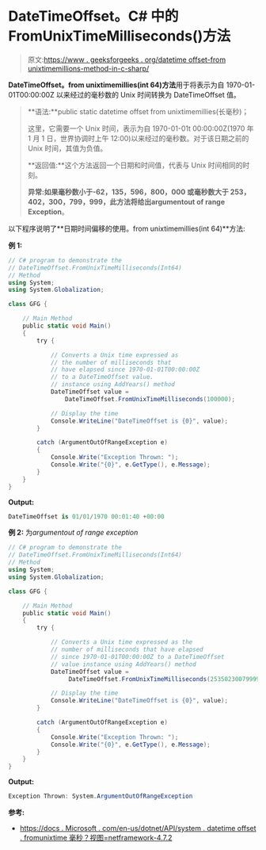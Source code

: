 # DateTimeOffset。C# 中的 FromUnixTimeMilliseconds()方法

> 原文:[https://www . geeksforgeeks . org/datetime offset-from unixtimemillions-method-in-c-sharp/](https://www.geeksforgeeks.org/datetimeoffset-fromunixtimemilliseconds-method-in-c-sharp/)

**DateTimeOffset。from unixtimemillies(int 64)方法**用于将表示为自 1970-01-01T00:00:00Z 以来经过的毫秒数的 Unix 时间转换为 DateTimeOffset 值。

> **语法:**public static datetime offset from unixtimemillies(长毫秒)；
> 
> 这里，它需要一个 Unix 时间，表示为自 1970-01-01t 00:00:00Z(1970 年 1 月 1 日，世界协调时上午 12:00)以来经过的毫秒数。对于该日期之前的 Unix 时间，其值为负值。
> 
> **返回值:**这个方法返回一个日期和时间值，代表与 Unix 时间相同的时刻。
> 
> **异常:**如果毫秒数小于-62，135，596，800，000 或毫秒数大于 253，402，300，799，999，此方法将给出**argumentout of range Exception**。

以下程序说明了**日期时间偏移的使用。from unixtimemillies(int 64)**方法:

**例 1:**

```cs
// C# program to demonstrate the
// DateTimeOffset.FromUnixTimeMilliseconds(Int64)
// Method
using System;
using System.Globalization;

class GFG {

    // Main Method
    public static void Main()
    {
        try {

            // Converts a Unix time expressed as 
            // the number of milliseconds that
            // have elapsed since 1970-01-01T00:00:00Z 
            // to a DateTimeOffset value.
            // instance using AddYears() method
            DateTimeOffset value = 
                DateTimeOffset.FromUnixTimeMilliseconds(100000);

            // Display the time
            Console.WriteLine("DateTimeOffset is {0}", value);
        }

        catch (ArgumentOutOfRangeException e)
        {
            Console.Write("Exception Thrown: ");
            Console.Write("{0}", e.GetType(), e.Message);
        }
    }
}
```

**Output:**

```cs
DateTimeOffset is 01/01/1970 00:01:40 +00:00

```

**例 2:** 为*argumentout of range exception*

```cs
// C# program to demonstrate the
// DateTimeOffset.FromUnixTimeMilliseconds(Int64)
// Method
using System;
using System.Globalization;

class GFG {

    // Main Method
    public static void Main()
    {
        try {

            // Converts a Unix time expressed as the
            // number of milliseconds that have elapsed 
            // since 1970-01-01T00:00:00Z to a DateTimeOffset
            // value instance using AddYears() method
            DateTimeOffset value = 
                 DateTimeOffset.FromUnixTimeMilliseconds(253502300799999);

            // Display the time
            Console.WriteLine("DateTimeOffset is {0}", value);
        }

        catch (ArgumentOutOfRangeException e)
        {
            Console.Write("Exception Thrown: ");
            Console.Write("{0}", e.GetType(), e.Message);
        }
    }
}
```

**Output:**

```cs
Exception Thrown: System.ArgumentOutOfRangeException

```

**参考:**

*   [https://docs . Microsoft . com/en-us/dotnet/API/system . datetime offset . fromunixtime 毫秒？视图=netframework-4.7.2](https://docs.microsoft.com/en-us/dotnet/api/system.datetimeoffset.fromunixtimemilliseconds?view=netframework-4.7.2)